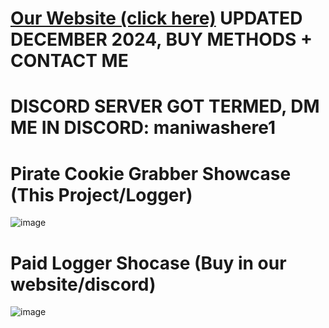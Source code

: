 # [Our Website (click here)](https://pirate-stealer.carrd.co) UPDATED DECEMBER 2024, BUY METHODS + CONTACT ME <br />
# DISCORD SERVER GOT TERMED, DM ME IN DISCORD: maniwashere1

# Pirate Cookie Grabber Showcase (This Project/Logger)
![image](https://github.com/Mani175/Pirate-Cookie-Grabber/assets/60432696/68100ff2-790f-4d36-91ab-25bd3ab79884)
# Paid Logger Shocase (Buy in our website/discord)
![image](https://github.com/user-attachments/assets/f71d514c-426d-4196-9a4f-78704d9c6975)

